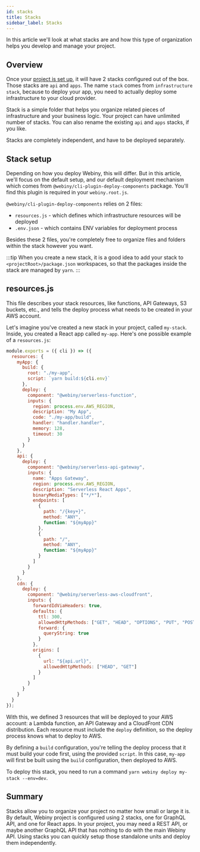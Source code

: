 ```yaml
---
id: stacks
title: Stacks
sidebar_label: Stacks
---
```


In this article we'll look at what stacks are and how this type of organization helps you develop and manage your project.

## Overview

Once your [project is set up](/docs/get-started/quick-start), it will have 2 stacks configured out of the box. Those stacks are `api` and `apps`. The name `stack` comes from `infrastructure stack`, because to deploy your app, you need to actually deploy some infrastructure to your cloud provider.

Stack is a simple folder that helps you organize related pieces of infrastructure and your business logic.
Your project can have unlimited number of stacks. You can also rename the existing `api` and `apps` stacks, if you like.

Stacks are completely independent, and have to be deployed separately.

## Stack setup

Depending on how you deploy Webiny, this will differ. But in this article, we'll focus on the default setup, and our default deployment mechanism which comes from `@webiny/cli-plugin-deploy-components` package. You'll find this plugin is required in your `webiny.root.js`.

`@webiny/cli-plugin-deploy-components` relies on 2 files:

- `resources.js` - which defines which infrastructure resources will be deployed
- `.env.json` - which contains ENV variables for deployment process

Besides these 2 files, you're completely free to organize files and folders within the stack however you want.

:::tip
When you create a new stack, it is a good idea to add your stack to `<projectRoot>/package.json` workspaces, so that the packages inside the stack are managed by `yarn`.
:::

## resources.js

This file describes your stack resources, like functions, API Gateways, S3 buckets, etc., and tells the deploy process what needs to be created in your AWS account.

Let's imagine you've created a new stack in your project, called `my-stack`. Inside, you created a React app called `my-app`. Here's one possible example of a `resources.js`:

```js title="my-stack/resources.js"
module.exports = ({ cli }) => ({
  resources: {
    myApp: {
      build: {
        root: "./my-app",
        script: `yarn build:${cli.env}`
      },
      deploy: {
        component: "@webiny/serverless-function",
        inputs: {
          region: process.env.AWS_REGION,
          description: "My App",
          code: "./my-app/build",
          handler: "handler.handler",
          memory: 128,
          timeout: 30
        }
      }
    },
    api: {
      deploy: {
        component: "@webiny/serverless-api-gateway",
        inputs: {
          name: "Apps Gateway",
          region: process.env.AWS_REGION,
          description: "Serverless React Apps",
          binaryMediaTypes: ["*/*"],
          endpoints: [
            {
              path: "/{key+}",
              method: "ANY",
              function: "${myApp}"
            },
            {
              path: "/",
              method: "ANY",
              function: "${myApp}"
            }
          ]
        }
      }
    },
    cdn: {
      deploy: {
        component: "@webiny/serverless-aws-cloudfront",
        inputs: {
          forwardIdViaHeaders: true,
          defaults: {
            ttl: 300,
            allowedHttpMethods: ["GET", "HEAD", "OPTIONS", "PUT", "POST", "PATCH", "DELETE"],
            forward: {
              queryString: true
            }
          },
          origins: [
            {
              url: "${api.url}",
              allowedHttpMethods: ["HEAD", "GET"]
            }
          ]
        }
      }
    }
  }
});
```

With this, we defined 3 resources that will be deployed to your AWS account: a Lambda function, an API Gateway and a CloudFront CDN distribution. Each resource must include the `deploy` definition, so the deploy process knows what to deploy to AWS.

By defining a `build` configuration, you're telling the deploy process that it must build your code first, using the provided `script`. In this case, `my-app` will first be built using the `build` configuration, then deployed to AWS.

To deploy this stack, you need to run a command `yarn webiny deploy my-stack --env=dev`.

## Summary

Stacks allow you to organize your project no matter how small or large it is. By default, Webiny project is configured using 2 stacks, one for GraphQL API, and one for React apps. In your project, you may need a REST API, or maybe another GraphQL API that has nothing to do with the main Webiny API. Using stacks you can quickly setup those standalone units and deploy them independently.